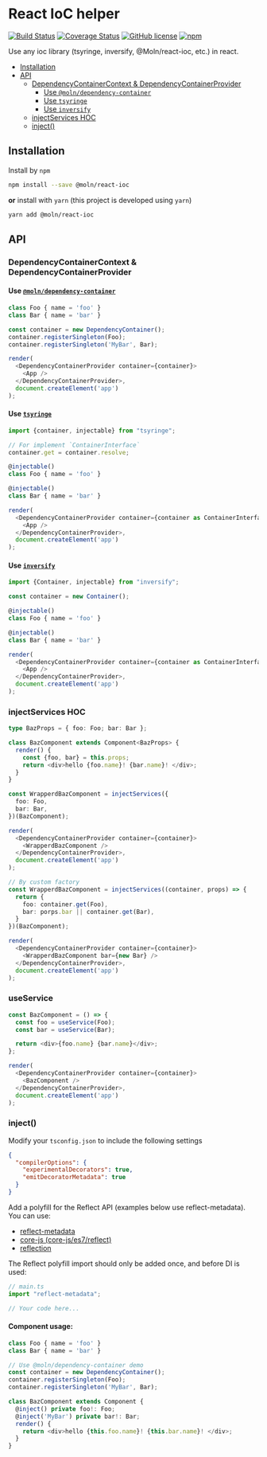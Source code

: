 # React IoC helper

[![Build Status](https://github.com/Moln/react-ioc/workflows/CI/badge.svg)](https://github.com/Moln/react-ioc) 
[![Coverage Status](https://coveralls.io/repos/github/Moln/react-ioc/badge.svg?branch=master)](https://coveralls.io/github/Moln/react-ioc?branch=master)
[![GitHub license](https://img.shields.io/github/license/Moln/react-ioc)](https://github.com/Moln/react-ioc)
[![npm](https://img.shields.io/npm/v/@moln/react-ioc.svg)](https://www.npmjs.com/@moln/react-ioc)

Use any ioc library (tsyringe, inversify, @Moln/react-ioc, etc.) in react.

- [Installation](#installation)
- [API](#api)
  - [DependencyContainerContext & DependencyContainerProvider](#dependencycontainercontext--dependencycontainerprovider)
    - [Use `@moln/dependency-container`](#use-molndependency-container)
    - [Use `tsyringe`](#use-tsyringe)
    - [Use `inversify`](#use-inversify)
  - [injectServices HOC](#injectservices-hoc)
  - [inject()](#inject)

## Installation

Install by `npm`

```sh
npm install --save @moln/react-ioc
```

**or** install with `yarn` (this project is developed using `yarn`)

```sh
yarn add @moln/react-ioc
```


## API

### DependencyContainerContext & DependencyContainerProvider

#### Use [`@moln/dependency-container`](https://www.npmjs.com/package/@moln/dependency-container) 

```typescript
class Foo { name = 'foo' }
class Bar { name = 'bar' }

const container = new DependencyContainer();
container.registerSingleton(Foo);
container.registerSingleton('MyBar', Bar);

render(
  <DependencyContainerProvider container={container}>
    <App />
  </DependencyContainerProvider>,
  document.createElement('app')
);
```

#### Use [`tsyringe`](https://www.npmjs.com/package/tsyringe)

```typescript
import {container, injectable} from "tsyringe";

// For implement `ContainerInterface`
container.get = container.resolve;

@injectable()
class Foo { name = 'foo' }

@injectable()
class Bar { name = 'bar' }

render(
  <DependencyContainerProvider container={container as ContainerInterface}>
    <App />
  </DependencyContainerProvider>,
  document.createElement('app')
);
```

#### Use [`inversify`](https://www.npmjs.com/package/inversify)


```typescript
import {Container, injectable} from "inversify";

const container = new Container();

@injectable()
class Foo { name = 'foo' }

@injectable()
class Bar { name = 'bar' }

render(
  <DependencyContainerProvider container={container as ContainerInterface}>
    <App />
  </DependencyContainerProvider>,
  document.createElement('app')
);
```

### injectServices HOC

```typescript
type BazProps = { foo: Foo; bar: Bar };

class BazComponent extends Component<BazProps> {
  render() {
    const {foo, bar} = this.props;
    return <div>hello {foo.name}! {bar.name}! </div>;
  }
}

const WrapperdBazComponent = injectServices({
  foo: Foo,
  bar: Bar,
})(BazComponent);

render(
  <DependencyContainerProvider container={container}>
    <WrapperdBazComponent />
  </DependencyContainerProvider>,
  document.createElement('app')
);
```

```typescript
// By custom factory
const WrapperdBazComponent = injectServices((container, props) => {
  return {
    foo: container.get(Foo),
    bar: porps.bar || container.get(Bar),
  }
})(BazComponent);

render(
  <DependencyContainerProvider container={container}>
    <WrapperdBazComponent bar={new Bar} />
  </DependencyContainerProvider>,
  document.createElement('app')
);
```

### useService

```typescript
const BazComponent = () => {
  const foo = useService(Foo);
  const bar = useService(Bar);

  return <div>{foo.name} {bar.name}</div>;
};

render(
  <DependencyContainerProvider container={container}>
    <BazComponent />
  </DependencyContainerProvider>,
  document.createElement('app')
);
```

### inject()

Modify your `tsconfig.json` to include the following settings

```json
{
  "compilerOptions": {
    "experimentalDecorators": true,
    "emitDecoratorMetadata": true
  }
}
```

Add a polyfill for the Reflect API (examples below use reflect-metadata). You can use:

- [reflect-metadata](https://www.npmjs.com/package/reflect-metadata)
- [core-js (core-js/es7/reflect)](https://www.npmjs.com/package/core-js)
- [reflection](https://www.npmjs.com/package/@abraham/reflection)

The Reflect polyfill import should only be added once, and before DI is used:

```typescript
// main.ts
import "reflect-metadata";

// Your code here...
```

#### Component usage:

```typescript
class Foo { name = 'foo' }
class Bar { name = 'bar' }

// Use @moln/dependency-container demo 
const container = new DependencyContainer();
container.registerSingleton(Foo);
container.registerSingleton('MyBar', Bar);

class BazComponent extends Component {
  @inject() private foo!: Foo;
  @inject('MyBar') private bar!: Bar;
  render() {
    return <div>hello {this.foo.name}! {this.bar.name}! </div>;
  }
}
```
